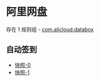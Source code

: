 # 阿里网盘

存在 1 规则组 - [com.alicloud.databox](/src/apps/com.alicloud.databox.ts)

## 自动签到

- [快照-0](https://gkd-kit.songe.li/import/12929318)
- [快照-1](https://gkd-kit.songe.li/import/13038304)
